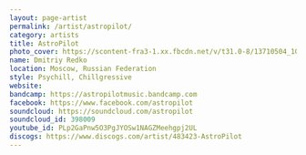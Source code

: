 ```yaml
---
layout: page-artist
permalink: /artist/astropilot/
category: artists
title: AstroPilot
photo_cover: https://scontent-fra3-1.xx.fbcdn.net/v/t31.0-8/13710504_10157107173710150_5930072770646718552_o.jpg?oh=c8c3968ec1ccbd47479e98c2a762fb87&oe=5975AB08
name: Dmitriy Redko
location: Moscow, Russian Federation
style: Psychill, Chillgressive
website: 
bandcamp: https://astropilotmusic.bandcamp.com
facebook: https://www.facebook.com/astropilot
soundcloud: https://soundcloud.com/astropilot
soundcloud_id: 398009
youtube_id: PLp2GaPnw5O3PgJYOSw1NAGZMeehgpj2UL
discogs: https://www.discogs.com/artist/483423-AstroPilot
---
```


